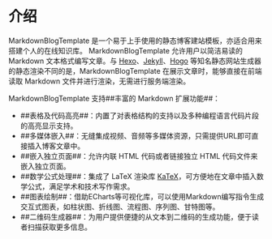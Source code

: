 # 介绍

MarkdownBlogTemplate 是一个易于上手使用的静态博客建站模板，亦适合用来搭建个人的在线知识库。
MarkdownBlogTemplate 允许用户以简洁易读的 Markdown 文本格式编写文章。与 [Hexo](https://hexo.io/zh-cn)、[Jekyll](https://jekyllcn.com/docs/home/)、[Hogo](https://www.gohugo.org/) 等知名静态网站生成器的静态渲染不同的是，MarkdownBlogTemplate 在展示文章时，能够直接在前端读取 Markdown 文件并进行渲染，无需进行服务端渲染。

MarkdownBlogTemplate 支持##丰富的 Markdown 扩展功能##：
- ##表格及代码高亮##：内置了对表格结构的支持以及多种编程语言代码片段的高亮显示支持。
- ##多媒体嵌入##：无缝集成视频、音频等多媒体资源，只需提供URL即可直接插入博客文章中。
- ##嵌入独立页面##：允许内联 HTML 代码或者链接独立 HTML 代码文件来嵌入独立页面。
- ##数学公式处理##：集成了 LaTeX 渲染库 [KaTeX](https://katex.org/)，可方便地在文章中插入数学公式，满足学术和技术写作需求。
- ##图表绘制##：借助ECharts等可视化库，可以使用Markdown编写指令生成交互式图表，如柱状图、折线图、流程图、序列图、甘特图等。
- ##二维码生成器##：为用户提供便捷的从文本到二维码的生成功能，便于读者扫描获取更多信息。
